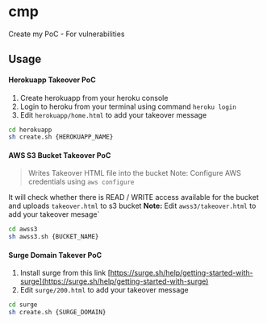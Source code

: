 # cmp
Create my PoC - For vulnerabilities

## Usage

#### Herokuapp Takeover PoC

1. Create herokuapp from your heroku console
2. Login to heroku from your terminal using command `heroku login`
3. Edit `herokuapp/home.html` to add your takeover message

```bash
cd herokuapp
sh create.sh {HEROKUAPP_NAME} 
```

#### AWS S3 Bucket Takeover PoC

> Writes Takeover HTML file into the bucket
> Note: Configure AWS credentials using `aws configure`

It will check whether there is READ / WRITE access available for the bucket and uploads `takeover.html` to s3 bucket
**Note:** Edit `awss3/takeover.html` to add your takeover mesage`

```bash
cd awss3
sh awss3.sh {BUCKET_NAME}
```

#### Surge Domain Takever PoC

1. Install surge from this link [https://surge.sh/help/getting-started-with-surge](https://surge.sh/help/getting-started-with-surge)
2. Edit `surge/200.html` to add your takeover message

```bash
cd surge
sh create.sh {SURGE_DOMAIN}
```

